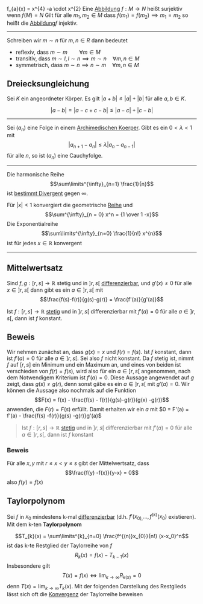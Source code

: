 f_{a}(x) = x^{4} -a \cdot x^{2}
Eine [Abbildung](Abbildungen.md) $f: M\to N$ heißt surjektiv wenn $f(M) = N$
Gilt für alle $m_1, m_2 \in M$ dass $f(m_1) = f(m_2) \implies m_1 = m_2$
so heißt die [Abbildung](Abbildungen.md)$f$ injektiv.

---

Schreiben wir $m \sim n$ für $m, n \in R$ dann bedeutet
- reflexiv, dass $m \sim m \qquad \forall m\in M$ 
- transitiv, dass $m\sim l, l\sim n \implies  m\sim n \quad \forall m,n \in M$
- symmetrisch, dass $m \sim n \implies n\sim m\quad \forall m, n \in M$

## Dreiecksungleichung

Sei $K$ ein angeordneter Körper. Es gilt
$|a+b| \leq |a| + |b|$
für alle $a,b \in K$.

$$|a-b| = |a-c + c -b| \leq |a-c| + |c-b|$$

---

Sei $(a_n)$ eine Folge in einem [Archimedischen Koerper](Körper.md#Archimedisch). Gibt es ein $0 < \lambda < 1$ mit $$|a_{n+1} - a_n| \leq \lambda|a_n -a_{n-1}|$$
für alle $n$, so ist $(a_n)$ eine Cauchyfolge.

---

Die harmonische Reihe
$$\sum\limits^{\infty}_{n=1} \frac{1}{n}$$
ist [bestimmt Divergent](Bestimmt%20Divergent.md) gegen $\infty$.

Für $|x| < 1$ konvergiert die geometrische [Reihe](Reihe.md) und
$$\sum^{\infty}_{n = 0} x^n = {1 \over 1 -x}$$
Die Exponentialreihe
$$\sum\limits^{\infty}_{n=0} \frac{1}{n!} x^{n}$$
ist für jedes $x\in\mathbb R$ konvergent

---

## Mittelwertsatz

Sind $f, g: [r, s]\to\mathbb R$ stetig und in $]r, s[$ [differenzierbar](Differenzierbarkeit.md), und $g'(x) \not = 0$ für alle $x\in]r, s[$ dann gibt es ein $a\in]r, s[$ mit 
$$\frac{f(s)-f(r)}{g(s)-g(r)} = \frac{f'(a)}{g'(a)}$$

Ist $f: [r, s] \to\mathbb R$ [stetig](Stetigkeit%20und%20Zwischenwertsatz.md) und in $]r, s[$ differenzierbar mit $f'(a) = 0$ für alle $a\in]r,s[$, dann ist $f$ konstant.

## Beweis

Wir nehmen zunächst an, dass $g(x) = x$ und $f(r) = f(s)$. Ist $f$ konstant, dann ist $f'(a) = 0$ für alle $a \in ]r, s[$. Sei also $f$ nicht konstant. Da $f$ stetig ist, nimmt $f$ auf $[r, s]$ ein Minimum und ein Maximum an, und eines von beiden ist verschieden von $f(r) = f(s)$, wird also für ein $a\in]r, s[$ angenommen, nach dem Notwendigem Kriterium ist $f'(a) = 0$.
Diese Aussage angewendet auf $g$ zeigt, dass $g(s) \not = g(r)$, denn sonst gäbe es ein $a\in]r, s[$ mit $g'(a) = 0$.
Wir können die Aussage also nochmals auf die Funktion 
$$F(x) = f(x) - \frac{f(s) - f(r)}{g(s)-g(r)}(g(x) -g(r))$$
anwenden, die $F(r) = F(s)$ erfüllt. Damit erhalten wir ein $a$ mit 
$0 = F'(a) = f'(a) - \frac{f(s) -f(r)}{g(s) -g(r)}g'(a)$


> Ist $f:[r, s] \to \mathbb R$ [stetig](Stetigkeit%20und%20Zwischenwertsatz.md) und in $]r, s[$ differenzierbar mit $f'(a) = 0$ für alle $a\in ]r, s[$, dann ist $f$ konstant


### Beweis

Für alle $x, y$ mit $r \le x < y \le s$ gibt der Mittelwertsatz, dass
$$\frac{f(y) -f(x)}{y-x} = 0$$ also $f(y) = f(x)$

## Taylorpolynom

Sei $f$ in $x_0$ mindestens k-mal [differenzierbar](Differenzierbarkeit.md) (d.h. $f'(x_{0),}..., f^{(k)}(x_0)$ existieren). Mit dem k-ten __Taylorpolynom__

$$T_{k}(x) = \sum\limits^{k}_{n=0} \frac{f^{(n)}x_{0}}{n!} (x-x_0)^n$$
ist das k-te Restglied der Taylorreihe von $f$
$$R_{k}(x) = f(x) - T_{k-1}(x)$$
Insbesondere gilt
$$T(x) = f(x) \iff \lim_{k\to\infty} R_{k(x)} = 0$$
denn $T(x) = \lim_{k\to\infty} T_{k}(x)$. Mit der folgenden Darstellung des Restglieds lässt sich oft die [Konvergenz](Konvergenz.md) der Taylorreihe beweisen
